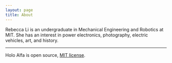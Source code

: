 ```yaml
---
layout: page
title: About
---
```


Rebecca Li is an undergraduate in Mechanical Engineering and Robotics at MIT. She has an interest in power electronics, photography, electric vehicles, art, and history. 

---

Holo Alfa is open source, [MIT license](http://opensource.org/licenses/MIT).
